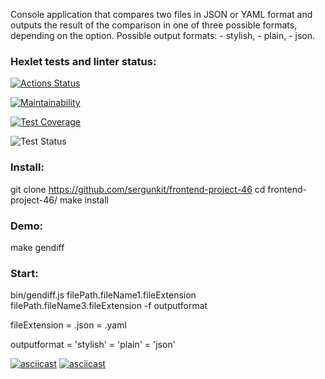 Console application that compares two files in JSON or YAML format and outputs the result of the comparison in one of three possible formats, depending on the option. Possible output formats: - stylish, - plain, - json.

### Hexlet tests and linter status:

[![Actions Status](https://github.com/Sergunkit/frontend-project-46/workflows/hexlet-check/badge.svg)](https://github.com/Sergunkit/frontend-project-46/actions)

[![Maintainability](https://api.codeclimate.com/v1/badges/574a83b3791c342014bf/maintainability)](https://codeclimate.com/github/Sergunkit/frontend-project-46/maintainability)

[![Test Coverage](https://api.codeclimate.com/v1/badges/574a83b3791c342014bf/test_coverage)](https://codeclimate.com/github/Sergunkit/frontend-project-46/test_coverage)

![Test Status](https://github.com/Sergunkit/frontend-project-46/actions/workflows/first.yml/badge.svg?event=push)

### Install:
git clone https://github.com/sergunkit/frontend-project-46
cd frontend-project-46/
make install

### Demo:
make gendiff

### Start:

bin/gendiff.js filePath.fileName1.fileExtension filePath.fileName3.fileExtension -f outputformat

fileExtension = .json 
              = .yaml
            
outputformat = 'stylish'
             = 'plain'
             = 'json'

<!-- https://asciinema.org/a/yIR5Yal0z323Yfn5dufWTTclX -->

<!-- https://asciinema.org/a/568642 -->

[![asciicast](https://asciinema.org/a/yIR5Yal0z323Yfn5dufWTTclX.svg)](https://asciinema.org/a/yIR5Yal0z323Yfn5dufWTTclX)
[![asciicast](https://asciinema.org/a/568642.svg)](https://asciinema.org/a/568642)